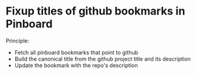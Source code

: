 # Fixup titles of github bookmarks in Pinboard

Principle:

* Fetch all pinboard bookmarks that point to github
* Build the canonical title from the github project title and its description
* Update the bookmark with the repo's description
